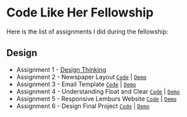 # Code Like Her Fellowship
Here is the list of assignments I did during the fellowship:

## Design
- Assignment 1 - [Design Thinking](design/1.design_thinking/)
- Assignment 2 - Newspaper Layout [`Code`](design/2.newspaper/) | [`Demo`](https://coderushnepal.github.io/YunikaBajracharya/design/2.newspaper/)
- Assignment 3 - Email Template [`Code`](design/3.email_template/) | [`Demo`](https://coderushnepal.github.io/YunikaBajracharya/design/3.email_template/)
- Assignment 4 - Understanding Float and Clear [`Code`](design/4.float_clear/) | [`Demo`](https://coderushnepal.github.io/YunikaBajracharya/design/4.float_clear/)
- Assignment 5 - Responsive Lemburs Website [`Code`](design/5.lemburs_website/) | [`Demo`](https://coderushnepal.github.io/YunikaBajracharya/design/5.lemburs_website/)
- Assignment 6 - Design Final Project [`Code`](design/6.final_project/) | [`Demo`](https://coderushnepal.github.io/YunikaBajracharya/design/6.final_project/)
